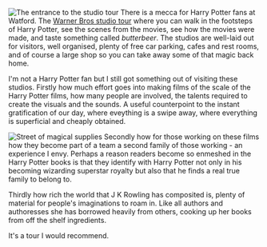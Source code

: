 ![The entrance to the studio tour](DSCF7326.jpg)
There is a mecca for Harry Potter fans at Watford. The
[Warner Bros studio tour](https://www.wbstudiotour.co.uk/home) where you
can walk in the footsteps of Harry Potter, see the scenes from the
movies, see how the movies were made, and taste something called
*butterbeer*. The studios are well-laid out for visitors, well
organised, plenty of free car parking, cafes and rest rooms, and of
course a large shop so you can take away some of that magic back home.

I'm not a Harry Potter fan but I still got something out of visiting these
studios. Firstly how much effort goes into making films of the scale of
the Harry Potter films, how many people are involved, the talents
required to create the visuals and the sounds. A useful counterpoint to
the instant gratification of our day, where eveything is a swipe away,
where everything is superficial and cheaply obtained.

![Street of magical supplies](DSCF7309.JPG)
Secondly how for those
working on these films how they become part of a team a second family
of those working - an experience I envy. Perhaps a reason readers
become so enmeshed in the Harry Potter books is that they identify with
Harry Potter not only in his becoming wizarding superstar royalty but
also that he finds a real true family to belong to.

Thirdly how rich the world
that J K Rowling has composited is, plenty of material for people's
imaginations to roam in. Like all authors and authoresses she has borrowed
heavily from others, cooking up her books from off the shelf ingredients.

It's a tour I would recommend.
